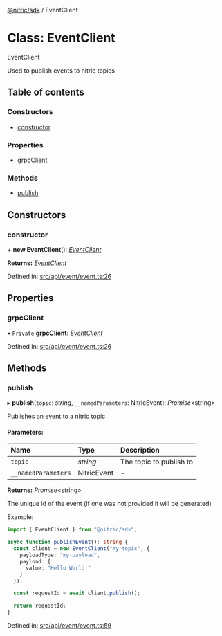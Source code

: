 [@nitric/sdk](../README.md) / EventClient

# Class: EventClient

EventClient

Used to publish events to nitric topics

## Table of contents

### Constructors

- [constructor](eventclient.md#constructor)

### Properties

- [grpcClient](eventclient.md#grpcclient)

### Methods

- [publish](eventclient.md#publish)

## Constructors

### constructor

\+ **new EventClient**(): [*EventClient*](eventclient.md)

**Returns:** [*EventClient*](eventclient.md)

Defined in: [src/api/event/event.ts:26](https://github.com/nitrictech/node-sdk/blob/537936d/src/api/event/event.ts#L26)

## Properties

### grpcClient

• `Private` **grpcClient**: [*EventClient*](grpc.event.eventclient.md)

Defined in: [src/api/event/event.ts:26](https://github.com/nitrictech/node-sdk/blob/537936d/src/api/event/event.ts#L26)

## Methods

### publish

▸ **publish**(`topic`: *string*, `__namedParameters`: NitricEvent): *Promise*<string\>

Publishes an event to a nitric topic

#### Parameters:

Name | Type | Description |
:------ | :------ | :------ |
`topic` | *string* | The topic to publish to   |
`__namedParameters` | NitricEvent | - |

**Returns:** *Promise*<string\>

The unique id of the event (if one was not provided it will be generated)

Example:
```typescript
import { EventClient } from "@nitric/sdk";

async function publishEvent(): string {
  const client = new EventClient("my-topic", {
    payloadType: "my-payload",
    payload: {
      value: "Hello World!"
    }
  });

  const requestId = await client.publish();

  return requestId;
}
```

Defined in: [src/api/event/event.ts:59](https://github.com/nitrictech/node-sdk/blob/537936d/src/api/event/event.ts#L59)
